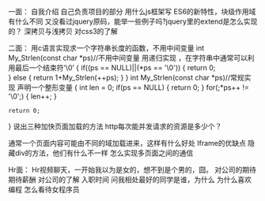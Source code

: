 一面：
自我介绍
自己负责项目的部分
用什么js框架写
ES6的新特性，块级作用域有什么不同
又没看过jquery原码，能举一些例子吗?jquery里的extend是怎么实现的？
深拷贝与浅拷贝
对css3的了解

二面：
用c语言实现求一个字符串长度的函数，不用中间变量
int My_Strlen(const char *ps)//不用中间变量 用递归实现	，在字符串中通常可以利用最后一个结束符’\0’
{
    if((ps == NULL)||(*ps == '\0'))
    {
        return 0;  
    } 
    else
    {
        return 1+My_Strlen(++ps);
    }
}
int My_Strlen(const char *ps)//常规实现 声明一个整形变量
{
    int len = 0;
    if(ps == NULL)
    {
        return 0;
    } 
    for(;*ps++ != '\0';)
    {
        len++; 
    }
   
    return 0;
   
}
说出三种加快页面加载的方法
http每次能并发请求的资源是多少个？
 
通常一个页面内容可能由不同的域加载进来，这样有什么好处
Iframe的优缺点
隐藏div的方法，他们有什么不一样
怎么实现多页面之间的通信

Hr面：
Hr视频聊天，一开始我以为是女的，想不到是个男的，囧。
对公司的期待
期待薪酬
对公司的了解
入职时间
问我相处最好的同学是谁，为什么
为什么喜欢编程
怎么看待女程序员


